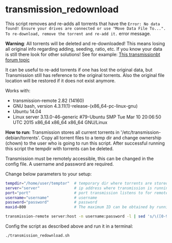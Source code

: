 # transmission_redownload
This script removes and re-adds all torrents that have the `Error: No data found! Ensure your drives are connected or use "Move Data File To...". To re-download, remove the torrent and re-add it.` error message.

**Warning**: All torrents will be deleted and re-downloaded! This means losing all original info regarding adding, seeding, ratio, etc. If you know your data is still there look for other solutions! See for example: [This transmissionbt forum topic](https://forum.transmissionbt.com/viewtopic.php?f=4&t=11368)

It can be useful to re-add torrents if one has lost the original data, but Transmission 
still has reference to the original torrents. Also the original file location will be 
restored if it does not exist anymore. 

Works with:
- transmission-remote 2.82 (14160) 
- GNU bash, version 4.3.11(1)-release-(x86_64-pc-linux-gnu) 
- Ubuntu 14.04 
- Linux server 3.13.0-46-generic #79-Ubuntu SMP Tue Mar 10 20:06:50 UTC 2015 x86_64 x86_64 x86_64 GNU/Linux 

**How to run:** Transmission stores all current torrents in '/etc/transmission-debian/torrents'. Copy all torrent 
files to a temp dir and change ownership (chown) to the user who is going to run this script. 
After successful running this script the tempdir with torrents can be deleted.

Transmission must be remotely accessible, this can be changed in the config file. A username and password are required.

Change below parameters to your setup:
```bash
tempdir="/home/user/temptor"  # temporary dir where torrents are stored
server="server"               # ip address where transmission is running
port="port"                   # port transmission listens to for remote access
username="username"           # username
password="password"           # password
maxid=800                     # The maximum ID can be obtained by running in shell (it will be last number):

transmission-remote server:host -n username:password -l | sed 's/\([0-9]*\).*/\1/'
```
Config the script as described above and run it in a terminal:
```bash
./transmission_redownload.sh
```
